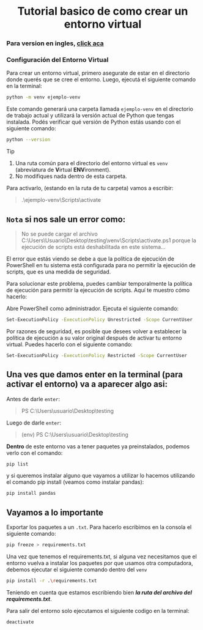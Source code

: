 <h1 align="center"> Tutorial basico de como crear un entorno virtual </h1>

### Para version en ingles, [click aca](../)

### Configuración del Entorno Virtual

Para crear un entorno virtual, primero asegurate de estar en el directorio donde querés que se cree el entorno. Luego, ejecutá el siguiente comando en la terminal:

```bash
python -m venv ejemplo-venv
```

Este comando generará una carpeta llamada `ejemplo-venv` en el directorio de trabajo actual y utilizará la versión actual de Python que tengas instalada. Podés verificar qué versión de Python estás usando con el siguiente comando:

```bash
python --version
```

> [!TIP]
> 1. Una ruta común para el directorio del entorno virtual es `venv` (abreviatura de **V**irtual **ENV**ironment).
> 2. No modifiques nada dentro de esta carpeta.

Para activarlo, (estando en la ruta de tu carpeta) vamos a escribir:
> .\ejemplo-venv\Scripts\activate

## `Nota` si nos sale un error como:
> No se puede cargar el archivo C:\Users\Usuario\Desktop\testing\venv\Scripts\activate.ps1 porque la ejecución de scripts está deshabilitada en este sistema...

El error que estás viendo se debe a que la política de ejecución de PowerShell en tu sistema está configurada para no permitir la ejecución de scripts, que es una medida de seguridad.

Para solucionar este problema, puedes cambiar temporalmente la política de ejecución para permitir la ejecución de scripts. Aquí te muestro cómo hacerlo:

Abre PowerShell como administrador.
Ejecuta el siguiente comando:

```bash
Set-ExecutionPolicy -ExecutionPolicy Unrestricted -Scope CurrentUser
```

Por razones de seguridad, es posible que desees volver a establecer la política de ejecución a su valor original después de activar tu entorno virtual. Puedes hacerlo con el siguiente comando:
```bash
Set-ExecutionPolicy -ExecutionPolicy Restricted -Scope CurrentUser
```


## Una ves que damos enter en la terminal (para activar el entorno) va a aparecer algo asi:

Antes de darle `enter`:
> PS C:\Users\usuario\Desktop\testing

Luego de darle `enter`:

> (env) PS C:\Users\usuario\Desktop\testing

**Dentro** de este entorno vas a tener paquetes ya preinstalados, podemos verlo con el comando:

```bash
pip list
```

y si queremos instalar alguno que vayamos a utilizar lo hacemos utilizando el comando pip install (veamos como instalar pandas): 
```bash
pip install pandas
```
## Vayamos a lo **importante**

Exportar los paquetes a un `.txt`. Para hacerlo escribimos en la consola el siguiente comando:

```bash
pip freeze > requirements.txt 
``` 

Una vez que tenemos el requirements.txt, si alguna vez necesitamos que el entorno vuelva a instalar los paquetes por que usamos otra computadora, debemos ejecutar el siguiente comando dentro del `venv`

```bash
pip install -r .\requirements.txt
```
Teniendo en cuenta que estamos escribiendo bien ***la ruta del archivo del requirements.txt***.

Para salir del entorno solo ejecutamos el siguiente codigo en la terminal:

```bash
deactivate
```